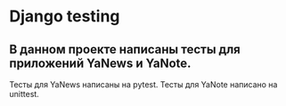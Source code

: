 # Django testing  
## В данном проекте написаны тесты для приложений YaNews и YaNote.
Тесты для YaNews написаны на pytest.
Тесты для YaNote написано на unittest.
